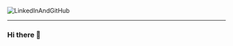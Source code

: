 
![LinkedInAndGitHub](https://user-images.githubusercontent.com/4780984/192599274-873ccb11-99f8-4e09-adac-c9833bc44c00.gif)

<hr size="10" width="100%" align="center" noshade>

### Hi there 👋

<!--
**monteirotiago/monteirotiago** is a ✨ _special_ ✨ repository because its `README.md` (this file) appears on your GitHub profile.

Here are some ideas to get you started:

- 🔭 I’m currently working on ...
- 🌱 I’m currently learning ...
- 👯 I’m looking to collaborate on ...
- 🤔 I’m looking for help with ...
- 💬 Ask me about ...
- 📫 How to reach me: ...
- 😄 Pronouns: ...
- ⚡ Fun fact: ...
-->
